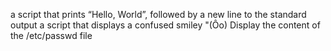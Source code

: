 a script that prints “Hello, World”, followed by a new line to the standard output
a script that displays a confused smiley "(Ôo)
Display the content of the /etc/passwd file
